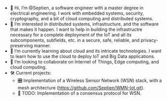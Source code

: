 - 👋 Hi, I’m @Septien, a software engineer with a master degree in electrical engineering. I work with embedded systems, security, cryptography, and a bit of cloud computing and distributed systems.
- 👀 I’m interested in distributed systems, infrastructure, and the software that makes it happen. I want to help in building the infrastructre necessary for a complete deployment of the IoT and all its subcomponents, subfields, etc. in a secure, safe, reliable, and privacy-preserving manner.
- 🌱 I’m currently learning about cloud and its intricate technologies. I want to learn how to use the cloud to deploy IoT and Big Data applications.
- 💞️ I’m looking to collaborate on Internet of Things, Edge computing, and cloud computing.
- :hammer_and_wrench: Current projects:
  - :control_knobs: Implementation of a Wireless Sensor Network (WSN) stack, with a mesh architecture (https://github.com/Septien/WMN-Iot.git).
  - :cop: TODO: Implementation of a consensus protocol for WSN.

<!---
Septien/Septien is a ✨ special ✨ repository because its `README.md` (this file) appears on your GitHub profile.
You can click the Preview link to take a look at your changes.
--->
